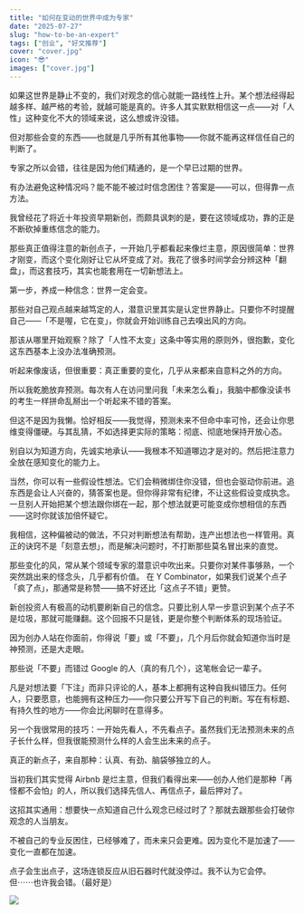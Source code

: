 ```yaml
---
title: "如何在变动的世界中成为专家"
date: "2025-07-27"
slug: "how-to-be-an-expert"
tags: ["创业", "好文推荐"]
cover: "cover.jpg"
icon: "😎"
images: ["cover.jpg"]
---
```

如果这世界是静止不变的，我们对观念的信心就能一路线性上升。某个想法经得起越多样、越严格的考验，就越可能是真的。许多人其实默默相信这一点——对「人性」这种变化不大的领域来说，这么想或许没错。



但对那些会变的东西——也就是几乎所有其他事物——你就不能再这样信任自己的判断了。



专家之所以会错，往往是因为他们精通的，是一个早已过期的世界。



有办法避免这种情况吗？能不能不被过时信念困住？答案是——可以，但得靠一点方法。



我曾经花了将近十年投资早期新创，而颇具讽刺的是，要在这领域成功，靠的正是不断砍掉重练信念的能力。



那些真正值得注意的新创点子，一开始几乎都看起来像烂主意，原因很简单：世界才刚变，而这个变化刚好让它从坏变成了对。我花了很多时间学会分辨这种「翻盘」，而这套技巧，其实也能套用在一切新想法上。



第一步，养成一种信念：世界一定会变。



那些对自己观点越来越笃定的人，潜意识里其实是认定世界静止。只要你不时提醒自己——「不是喔，它在变」，你就会开始训练自己去嗅出风的方向。



那该从哪里开始观察？除了「人性不太变」这条中等实用的原则外，很抱歉，变化这东西基本上没办法准确预测。



听起来像废话，但很重要：真正重要的变化，几乎从来都来自意料之外的方向。



所以我乾脆放弃预测。每次有人在访问里问我「未来怎么看」，我脑中都像没读书的考生一样拼命乱掰出一个听起来不错的答案。



但这不是因为我懒。恰好相反——我觉得，预测未来不但命中率可怜，还会让你思维变得僵硬。与其乱猜，不如选择更实际的策略：彻底、彻底地保持开放心态。



别自以为知道方向，先诚实地承认——我根本不知道哪边才是对的。然后把注意力全放在感知变化的能力上。



当然，你可以有一些假设性想法。它们会稍微绑住你没错，但也会驱动你前进。追东西是会让人兴奋的，猜答案也是。但你得非常有纪律，不让这些假设变成执念。
一旦别人开始把某个想法跟你绑在一起，那个想法就更可能变成你想相信的东西——这时你就该加倍怀疑它。



我相信，这种偏被动的做法，不只对判断想法有帮助，连产出想法也一样管用。真正的诀窍不是「刻意去想」，而是解决问题时，不打断那些莫名冒出来的直觉。



那些变化的风，常从某个领域专家的潜意识中吹出来。只要你对某件事够熟，一个突然跳出来的怪念头，几乎都有价值。
在 Y Combinator，如果我们说某个点子「疯了点」，那通常是称赞——搞不好还比「这点子不错」更赞。



新创投资人有极高的动机要刷新自己的信念。只要比别人早一步意识到某个点子不是垃圾，那就可能赚翻。这个回报不只是钱，更是你整个判断体系的现场验证。



因为创办人站在你面前，你得说「要」或「不要」，几个月后你就会知道你当时是神预测，还是大走眼。



那些说「不要」而错过 Google 的人（真的有几个），这笔帐会记一辈子。



凡是对想法要「下注」而非只评论的人，基本上都拥有这种自我纠错压力。任何人，只要愿意，也能拥有这种压力——你只要公开写下自己的判断。写在有标题、有持久性的地方——你会比闲聊时在意得多。



另一个我很常用的技巧：一开始先看人，不先看点子。虽然我们无法预测未来的点子长什么样，但我很能预测什么样的人会生出未来的点子。



真正的新点子，来自那种：认真、有劲、脑袋够独立的人。



当初我们其实觉得 Airbnb 是烂主意，但我们看得出来——创办人他们是那种「再怪都不会怕」的人，所以我们选择先信人、再信点子，最后押对了。



这招其实通用：想要快一点知道自己什么观念已经过时了？那就去跟那些会打破你观念的人当朋友。



不被自己的专业反困住，已经够难了，而未来只会更难。因为变化不是加速了——变化一直都在加速。



点子会生出点子，这场连锁反应从旧石器时代就没停过。我不认为它会停。
但⋯⋯也许我会错。（最好是）




![](https://prod-files-secure.s3.us-west-2.amazonaws.com/112d0858-5090-4d34-a606-b75eb8d65fd2/46476355-9cf3-4e99-9b7a-3531bc426380/1000202064.png?X-Amz-Algorithm=AWS4-HMAC-SHA256&X-Amz-Content-Sha256=UNSIGNED-PAYLOAD&X-Amz-Credential=ASIAZI2LB466YEGCNSY2%2F20250809%2Fus-west-2%2Fs3%2Faws4_request&X-Amz-Date=20250809T134106Z&X-Amz-Expires=3600&X-Amz-Security-Token=IQoJb3JpZ2luX2VjEIP%2F%2F%2F%2F%2F%2F%2F%2F%2F%2FwEaCXVzLXdlc3QtMiJHMEUCIQCIT9km5eKAG9tHhEYyc7ZGAWrM8Nv8gifMovAR7An8QQIgaqlxr3cS%2BhA%2BnnUJfG60bg29XUwQHaV1QioMi7i6lC0qiAQIvP%2F%2F%2F%2F%2F%2F%2F%2F%2F%2FARAAGgw2Mzc0MjMxODM4MDUiDI2gAK6vpTk8bVcw6yrcA6PJtmZ7ZI1fCJi8G39zl9IUZS236W47JLOJHwre9ziLHTFbNTOAP4793H9ANpJj65A8nQabN2EYxSgZgJ7d5eZ9KYFLvXISLuN9a1jJ1QZhkmIDMU0r5mIlfcgJ2UwPY3zc5U3sO7wEbgZ9yclY9kgQpb6pnE8T3jazZN19VEi0uCe0Av2wEIK3TeEtWBrzp0h7lVEYO9lQXbOJI7w7KSB2XFuRMn5AbTv%2BdS%2BxT8PKxc%2BIHeH2wblsWycUpYXNcS8Waipaj5n78dVKeh6BlA7Q475ApOZN6i2Sx1LTStcw2FEoRy4WF1q0THKlIFa2IYKI940sI%2BTxUeowmliP9I6EYkO4BZE5%2B4iibILt%2FhXr1wS2SLAQRjIk6KEEMfjcj3azlHD6LfhO2hjkWRdNCS87Stkt4GanljzalpIvCWX%2B68u8LMx9HNYBnRDuFklC5DliNsnmDBF5K1kN2yG4hQNrDVOp5s945PTTazaqAH9tZWyUBu6Aa2sPpE8uZlpLHTRmXqwpBGwlkgTD0%2FfEnDx95KyHAje1LOvz8qUybfnwwRR3cXoP6ZkVVXjY11qaMJvriBP0fnaKWkPkQKC1Gq8Ic8WQf6UctO7D3UBTeN%2Bn4eDqkPrJQwsxHSgKMMfQ3MQGOqUBBlacNNi3zFKiyUzBRtnaJRuMKoCQZVxqP6w0kILRL8G3prZTgPcbntf46OmUQidQrYUGQqrZNLGIiHnsD%2F7xrNVxXP8niekDWHvaQt%2B8vJpwKIRKsAF2p0b%2BhuHATekJgGFzzl1fyTyOg8cRi4nwv7EHtqwUqmcsIPFXxQo5RHAFzRnOamp3mVGOFYBTcFr8WjCHQQiaOTHwtKRBs0Ktguf%2B9zOS&X-Amz-Signature=b4c4c1e9bc766e7032104a89b0005fca73f901da2fec9a69a9bffd4619dbdb7e&X-Amz-SignedHeaders=host&x-amz-checksum-mode=ENABLED&x-id=GetObject)

